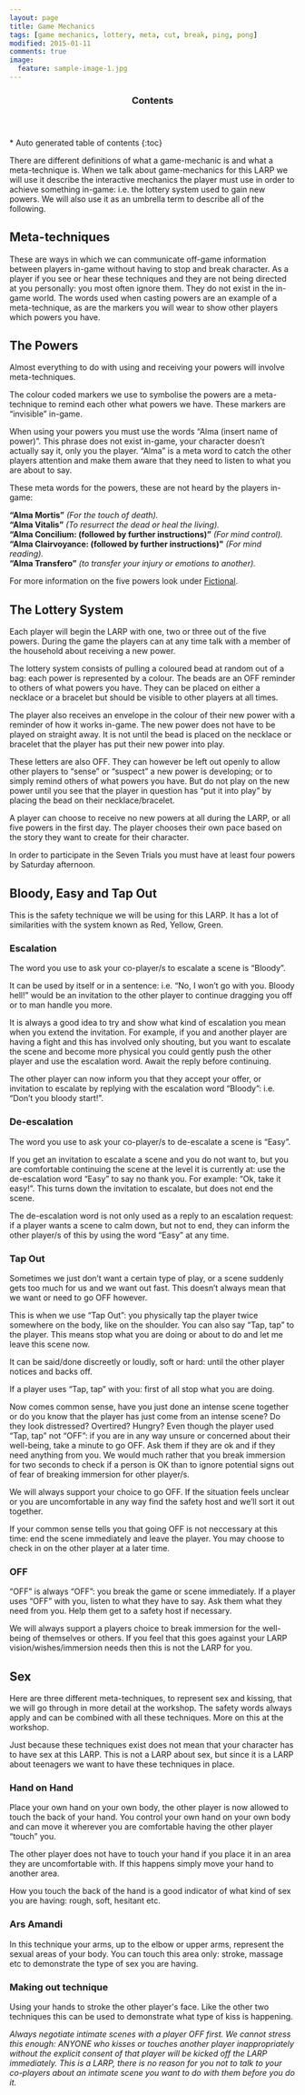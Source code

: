 ```yaml
---
layout: page
title: Game Mechanics
tags: [game mechanics, lottery, meta, cut, break, ping, pong]
modified: 2015-01-11
comments: true
image:
  feature: sample-image-1.jpg
---
```


<section id="table-of-contents" class="toc">
  <header>
    <h3>Contents</h3>
  </header>
<div id="drawer" markdown="1">
*  Auto generated table of contents
{:toc}
</div>
</section><!-- /#table-of-contents -->

There are different definitions of what a game-mechanic is and what a meta-technique is. When we talk about game-mechanics for this LARP we will use it describe the interactive mechanics the player must use in order to achieve something in-game: i.e. the lottery system used to gain new powers. We will also use it as an umbrella term to describe all of the following.

## Meta-techniques

These are ways in which we can communicate off-game information between players in-game without having to stop and break character. As a player if you see or hear these techniques and they are not being directed at you personally: you most often ignore them. They do not exist in the in-game world. The words used when casting powers are an example of a meta-technique, as are the markers you will wear to show other players which powers you have.

## The Powers

Almost everything to do with using and receiving your powers will involve meta-techniques.

The colour coded markers we use to symbolise the powers are a meta-technique to remind each other what powers we have. These markers are “invisible” in-game. 

When using your powers you must use the words “Alma (insert name of power)”. This phrase does not exist in-game, your character doesn’t actually say it, only you the player. “Alma” is a meta word to catch the other players attention and make them aware that they need to listen to what you are about to say.

These meta words for the powers, these are not heard by the players in-game:

**“Alma Mortis”** *(For the touch of death).*  
**“Alma Vitalis”** *(To resurrect the dead or heal the living).*    
**“Alma Concilium: (followed by further instructions)”** *(For mind control).*    
**“Alma Clairvoyance: (followed by further instructions)"** *(For mind reading).*    
**“Alma Transfero”** *(to transfer your injury or emotions to another).*  

For more information on the five powers look under [Fictional](/fictional/).

## The Lottery System

Each player will begin the LARP with one, two or three out of the five powers. During the game the players can at any time talk with a member of the household about receiving a new power. 

The lottery system consists of pulling a coloured bead at random out of a bag: each power is represented by a colour. The beads are an OFF reminder to others of what powers you have. They can be placed on either a necklace or a bracelet but should be visible to other players at all times. 

The player also receives an envelope in the colour of their new power with a reminder of how it works in-game. The new power does not have to be played on straight away. It is not until the bead is placed on the necklace or bracelet that the player has put their new power into play.

These letters are also OFF. They can however be left out openly to allow other players to “sense” or “suspect” a new power is developing; or to simply remind others of what powers you have. But do not play on the new power until you see that the player in question has “put it into play” by placing the bead on their necklace/bracelet.

A player can choose to receive no new powers at all during the LARP, or all five powers in the first day. The player chooses their own pace based on the story they want to create for their character. 

In order to participate in the Seven Trials you must have at least four powers by Saturday afternoon.

## Bloody, Easy and Tap Out

This is the safety technique we will be using for this LARP. It has a lot of similarities with the system known as Red, Yellow, Green. 

### Escalation

The word you use to ask your co-player/s to escalate a scene is “Bloody”.

It can be used by itself or in a sentence: i.e. “No, I won’t go with you. Bloody hell!” would be an invitation to the other player to continue dragging you off or to man handle you more.

It is always a good idea to try and show what kind of escalation you mean when you extend the invitation. For example, if you and another player are having a fight and this has involved only shouting, but you want to escalate the scene and become more physical you could gently push the other player and use the escalation word. Await the reply before continuing.

The other player can now inform you that they accept your offer, or invitation to escalate by replying with the escalation word “Bloody”: i.e. “Don’t you bloody start!”.

### De-escalation

The word you use to ask your co-player/s to de-escalate a scene is “Easy”.

If you get an invitation to escalate a scene and you do not want to, but you are comfortable continuing the scene at the level it is currently at: use the de-escalation word “Easy” to say no thank you. For example: “Ok, take it easy!”. This turns down the invitation to escalate, but does not end the scene.

The de-escalation word is not only used as a reply to an escalation request: if a player wants a scene to calm down, but not to end, they can inform the other player/s of this by using the word “Easy” at any time.

### Tap Out

Sometimes we just don’t want a certain type of play, or a scene suddenly gets too much for us and we want out fast. This doesn’t always mean that we want or need to go OFF however.
 
This is when we use “Tap Out”: you physically tap the player twice somewhere on the body, like on the shoulder. You can also say “Tap, tap” to the player. This means stop what you are doing or about to do and let me leave this scene now. 

It can be said/done discreetly or loudly, soft or hard: until the other player notices and backs off.

If a player uses “Tap, tap” with you: first of all stop what you are doing. 

Now comes common sense, have you just done an intense scene together or do you know that the player has just come from an intense scene? Do they look distressed? Overtired? Hungry? Even though the player used “Tap, tap” not “OFF”: if you are in any way unsure or concerned about their well-being, take a minute to go OFF. Ask them if they are ok and if they need anything from you. We would much rather that you break immersion for two seconds to check if a person is OK than to ignore potential signs out of fear of breaking immersion for other player/s.

We will always support your choice to go OFF. If the situation feels unclear or you are uncomfortable in any way find the safety host and we’ll sort it out together.

If your common sense tells you that going OFF is not neccessary at this time: end the scene immediately and leave the player. You may choose to check in on the other player at a later time.

### OFF

“OFF” is always “OFF”: you break the game or scene immediately. If a player uses “OFF” with you, listen to what they have to say. Ask them what they need from you. Help them get to a safety host if necessary. 

We will always support a players choice to break immersion for the well-being of themselves or others. If you feel that this goes against your LARP vision/wishes/immersion needs then this is not the LARP for you.

## Sex

Here are three different meta-techniques, to represent sex and kissing, that we will go through in more detail at the workshop. The safety words always apply and can be combined with all these techniques. More on this at the workshop.

Just because these techniques exist does not mean that your character has to have sex at this LARP. This is not a LARP about sex, but since it is a LARP about teenagers we want to have these techniques in place.

### Hand on Hand

Place your own hand on your own body, the other player is now allowed to touch the back of your hand. You control your own hand on your own body and can move it wherever you are comfortable having the other player “touch” you. 

The other player does not have to touch your hand if you place it in an area they are uncomfortable with. If this happens simply move your hand to another area.

How you touch the back of the hand is a good indicator of what kind of sex you are having: rough, soft, hesitant etc.

### Ars Amandi

In this technique your arms, up to the elbow or upper arms, represent the sexual areas of your body. You can touch this area only: stroke, massage etc to demonstrate the type of sex you are having. 

### Making out technique

Using your hands to stroke the other player's face. Like the other two techniques this can be used to demonstrate what type of kiss is happening.

*Always negotiate intimate scenes with a player OFF first. We cannot stress this enough: ANYONE who kisses or touches another player inappropriately without the explicit consent of that player will be kicked off the LARP immediately. This is a LARP, there is no reason for you not to talk to your co-players about an intimate scene you want to do with them before you do it.*  
